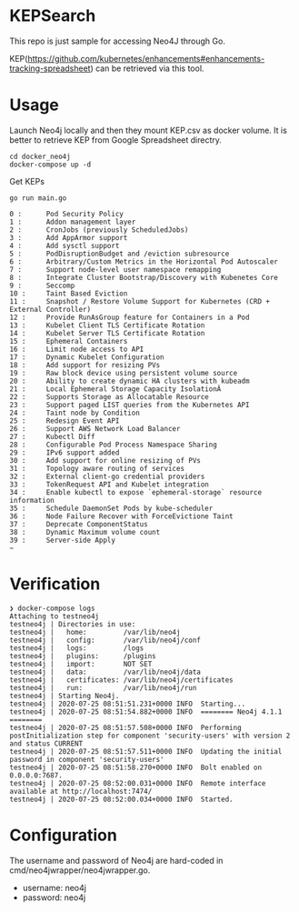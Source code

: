 # KEPSearch

This repo is just sample for accessing Neo4J through Go.

KEP(https://github.com/kubernetes/enhancements#enhancements-tracking-spreadsheet) can be retrieved via this tool.

# Usage

Launch Neo4j locally and then they mount KEP.csv as docker volume.
It is better to retrieve KEP from Google Spreadsheet directry.

```
cd docker_neo4j
docker-compose up -d
```

Get KEPs
```
go run main.go

0 :      Pod Security Policy
1 :      Addon management layer
2 :      CronJobs (previously ScheduledJobs)
3 :      Add AppArmor support
4 :      Add sysctl support
5 :      PodDisruptionBudget and /eviction subresource
6 :      Arbitrary/Custom Metrics in the Horizontal Pod Autoscaler
7 :      Support node-level user namespace remapping
8 :      Integrate Cluster Bootstrap/Discovery with Kubenetes Core
9 :      Seccomp
10 :     Taint Based Eviction
11 :     Snapshot / Restore Volume Support for Kubernetes (CRD + External Controller)
12 :     Provide RunAsGroup feature for Containers in a Pod
13 :     Kubelet Client TLS Certificate Rotation
14 :     Kubelet Server TLS Certificate Rotation
15 :     Ephemeral Containers
16 :     Limit node access to API
17 :     Dynamic Kubelet Configuration
18 :     Add support for resizing PVs
19 :     Raw block device using persistent volume source
20 :     Ability to create dynamic HA clusters with kubeadm
21 :     Local Ephemeral Storage Capacity IsolationÂ
22 :     Supports Storage as Allocatable Resource
23 :     Support paged LIST queries from the Kubernetes API
24 :     Taint node by Condition
25 :     Redesign Event API
26 :     Support AWS Network Load Balancer
27 :     Kubectl Diff
28 :     Configurable Pod Process Namespace Sharing
29 :     IPv6 support added
30 :     Add support for online resizing of PVs
31 :     Topology aware routing of services
32 :     External client-go credential providers
33 :     TokenRequest API and Kubelet integration
34 :     Enable kubectl to expose `ephemeral-storage` resource information
35 :     Schedule DaemonSet Pods by kube-scheduler
36 :     Node Failure Recover with ForceEvictione Taint
37 :     Deprecate ComponentStatus
38 :     Dynamic Maximum volume count
39 :     Server-side Apply
~
```

# Verification

```
❯ docker-compose logs 
Attaching to testneo4j
testneo4j | Directories in use:
testneo4j |   home:         /var/lib/neo4j
testneo4j |   config:       /var/lib/neo4j/conf
testneo4j |   logs:         /logs
testneo4j |   plugins:      /plugins
testneo4j |   import:       NOT SET
testneo4j |   data:         /var/lib/neo4j/data
testneo4j |   certificates: /var/lib/neo4j/certificates
testneo4j |   run:          /var/lib/neo4j/run
testneo4j | Starting Neo4j.
testneo4j | 2020-07-25 08:51:51.231+0000 INFO  Starting...
testneo4j | 2020-07-25 08:51:54.882+0000 INFO  ======== Neo4j 4.1.1 ========
testneo4j | 2020-07-25 08:51:57.508+0000 INFO  Performing postInitialization step for component 'security-users' with version 2 and status CURRENT
testneo4j | 2020-07-25 08:51:57.511+0000 INFO  Updating the initial password in component 'security-users'  
testneo4j | 2020-07-25 08:51:58.270+0000 INFO  Bolt enabled on 0.0.0.0:7687.
testneo4j | 2020-07-25 08:52:00.031+0000 INFO  Remote interface available at http://localhost:7474/
testneo4j | 2020-07-25 08:52:00.034+0000 INFO  Started.
```

# Configuration

The username and password of Neo4j are hard-coded in cmd/neo4jwrapper/neo4jwrapper.go.
- username: neo4j
- password: neo4j

